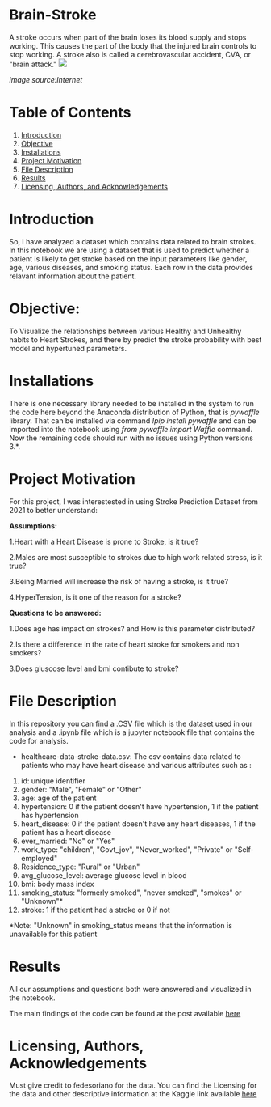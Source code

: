 # Brain-Stroke
A stroke occurs when part of the brain loses its blood supply and stops working. This causes the part of the body that the injured brain controls to stop working. A stroke also is called a cerebrovascular accident, CVA, or "brain attack."
![   ](https://user-images.githubusercontent.com/25797072/116720548-f6f2f300-a9f9-11eb-9a2a-8dc9fdd8c52a.gif)

*image source:Internet*

# Table of Contents
1. [Introduction](https://github.com/lakshman533/Brain-Stroke/blob/main/README.md#introduction)
2. [Objective](https://github.com/lakshman533/Brain-Stroke/blob/main/README.md#objective)
3. [Installations](https://github.com/lakshman533/Brain-Stroke/blob/main/README.md#installations)
4. [Project Motivation](https://github.com/lakshman533/Brain-Stroke/blob/main/README.md#project-motivation)
5. [File Description](https://github.com/lakshman533/Brain-Stroke/blob/main/README.md#file-description)
6. [Results](https://github.com/lakshman533/Brain-Stroke/blob/main/README.md#results)
7. [Licensing, Authors, and Acknowledgements](https://github.com/lakshman533/Brain-Stroke/blob/main/README.md#licensing-authors-acknowledgements)

# Introduction
So, I have analyzed a dataset which contains data related to brain strokes.
In this notebook we are using a dataset that is used to predict whether a patient is likely to get stroke based on the input parameters like gender, age, various diseases, and smoking status. Each row in the data provides relavant information about the patient.

# Objective:
To Visualize the relationships between various Healthy and Unhealthy habits to Heart Strokes, and there by predict the stroke probability with best model and hypertuned parameters.

# Installations 
There is one necessary library needed to be installed in the system to run the code here beyond the Anaconda distribution of Python, that is *pywaffle* library.
That can be installed via command *!pip install pywaffle* and can be imported into the notebook using *from pywaffle import Waffle* command.
Now the remaining code should run with no issues using Python versions 3.*.

# Project Motivation
For this project, I was interestested in using Stroke Prediction Dataset from 2021 to better understand:

**Assumptions:**

1.Heart with a Heart Disease is prone to Stroke, is it true?

2.Males are most susceptible to strokes due to high work related stress, is it true?

3.Being Married will increase the risk of having a stroke, is it true?

4.HyperTension, is it one of the reason for a stroke?

**Questions to be answered:**

1.Does age has impact on strokes? and How is this parameter distributed?

2.Is there a difference in the rate of heart stroke for smokers and non smokers?

3.Does gluscose level and bmi contibute to stroke?

# File Description
In this repository you can find a .CSV file which is the dataset used in our analysis and a .ipynb file which is a jupyter notebook file that contains the code for analysis.
* healthcare-data-stroke-data.csv: The csv contains data related to patients who may have heart disease and various attributes such as :
1.  id: unique identifier
2.  gender: "Male", "Female" or "Other"
3.  age: age of the patient
4.  hypertension: 0 if the patient doesn't have hypertension, 1 if the patient has hypertension
5.  heart_disease: 0 if the patient doesn't have any heart diseases, 1 if the patient has a heart disease
6.  ever_married: "No" or "Yes"
7.  work_type: "children", "Govt_jov", "Never_worked", "Private" or "Self-employed"
8.  Residence_type: "Rural" or "Urban"
9. avg_glucose_level: average glucose level in blood
10. bmi: body mass index
11. smoking_status: "formerly smoked", "never smoked", "smokes" or "Unknown"*
12. stroke: 1 if the patient had a stroke or 0 if not

 *Note: "Unknown" in smoking_status means that the information is unavailable for this patient

# Results
All our assumptions and questions both were answered and visualized in the notebook.

The main findings of the code can be found at the post available [here](https://lakshmanraj23.medium.com/what-causes-a-stroke-and-why-does-it-happen-infographic-781f9782b2b6)

# Licensing, Authors, Acknowledgements
Must give credit to fedesoriano for the data. You can find the Licensing for the data and other descriptive information at the Kaggle link available [here](https://www.kaggle.com/fedesoriano/stroke-prediction-dataset "kaggle")



    
